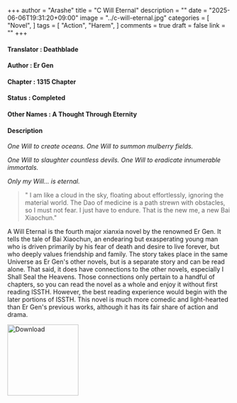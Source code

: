+++
author = "Arashe"
title = "C Will Eternal"
description = ""
date = "2025-06-06T19:31:20+09:00"
image = "../c-will-eternal.jpg"
categories = [
    "Novel",
]
tags = [
    "Action",
    "Harem",
]
comments = true
draft = false
link = ""
+++

#### Translator   : Deathblade

#### Author  : Er Gen

#### Chapter : 1315 Chapter

#### Status  : Completed

#### Other Names    : A Thought Through Eternity

#### Description

*One Will to create oceans. One Will to summon mulberry fields.*

*One Will to slaughter countless devils. One Will to eradicate innumerable immortals.*

*Only my Will… is eternal.*

> " I am like a cloud in the sky, floating about effortlessly, ignoring the material world. The Dao of medicine is a path strewn with obstacles, so I must not fear. I just have to endure. That is the new me, a new Bai Xiaochun."

A Will Eternal is the fourth major xianxia novel by the renowned Er Gen. It tells the tale of Bai Xiaochun, an endearing but exasperating young man who is driven primarily by his fear of death and desire to live forever, but who deeply values friendship and family. The story takes place in the same Universe as Er Gen's other novels, but is a separate story and can be read alone. That said, it does have connections to the other novels, especially I Shall Seal the Heavens. Those connections only pertain to a handful of chapters, so you can read the novel as a whole and enjoy it without first reading ISSTH. However, the best reading experience would begin with the later portions of ISSTH. This novel is much more comedic and light-hearted than Er Gen's previous works, although it has its fair share of action and drama.

<a href="{{ page.download }}">
  <img src="/download.png" alt="Download" width="160" />
</a>
